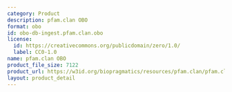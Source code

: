 ```yaml
---
category: Product
description: pfam.clan OBO
format: obo
id: obo-db-ingest.pfam.clan.obo
license:
  id: https://creativecommons.org/publicdomain/zero/1.0/
  label: CC0-1.0
name: pfam.clan OBO
product_file_size: 7122
product_url: https://w3id.org/biopragmatics/resources/pfam.clan/pfam.clan.obo
layout: product_detail
---
```

